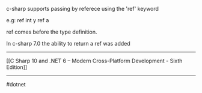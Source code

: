 c-sharp supports passing by referece using the 'ref' keyword

e.g: ref int y
ref a

ref comes before the type definition.

In c-sharp 7.0 the ability to return a ref was added

---
[[C Sharp 10 and .NET 6 – Modern Cross-Platform Development - Sixth Edition]]

---
#dotnet